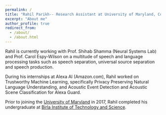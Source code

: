 ```yaml
---
permalink: /
title: "Rahil Parikh-- Research Assistant at University of Maryland, College Park"
excerpt: "About me"
author_profile: true
redirect_from: 
  - /about/
  - /about.html
---
```


Rahil is currently working with Prof. Shihab Shamma (Neural Systems Lab) and Prof. Carol Espy-Wilson on a multitude of speech and language processing tasks such as speech separation, universal source separation and speech production. 

During his internships at Alexa AI (Amazon.com), Rahil worked on Trustworthy Machine Learning, specifically Privacy Preserving Natural Language Understanding, and Acoustic Event Detection and Acoustic Scene Classification for Alexa Guard.

Prior to joining the [University of Maryland](https://ece.umd.edu/) in 2017, Rahil completed his undergraduate at [Birla Institute of Technology and Science](https://www.bits-pilani.ac.in/goa/).
